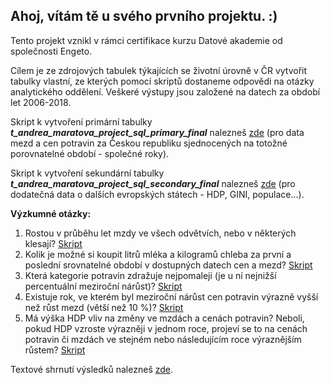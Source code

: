 ## Ahoj, vítám tě u svého prvního projektu. :) ##

Tento projekt vznikl v rámci certifikace kurzu Datové akademie od společnosti Engeto.

Cílem je ze zdrojových tabulek týkajících se životní úrovně v ČR vytvořit tabulky vlastní, ze kterých pomocí skriptů dostaneme odpovědi na otázky analytického oddělení. Veškeré výstupy jsou založené na datech za období let 2006-2018.

Skript k vytvoření primární tabulky *__t_andrea_maratova_project_sql_primary_final__* nalezneš [zde](https://github.com/AndreaMaratova/engeto_project_1/blob/main/01_vytvoreni_tabulky_primary) (pro data mezd a cen potravin za Českou republiku sjednocených na totožné porovnatelné období - společné roky).

Skript k vytvoření sekundární tabulky *__t_andrea_maratova_project_sql_secondary_final__* nalezneš [zde](https://github.com/AndreaMaratova/engeto_project_1/blob/main/02_vytvoreni_tabulky_secondary) (pro dodatečná data o dalších evropských státech - HDP, GINI, populace...).

**Výzkumné otázky:** 

1. Rostou v průběhu let mzdy ve všech odvětvích, nebo v některých klesají? [Skript](https://github.com/AndreaMaratova/engeto_project_1/blob/main/1_otazka_komplet)
2. Kolik je možné si koupit litrů mléka a kilogramů chleba za první a poslední srovnatelné období v dostupných datech cen a mezd? [Skript](https://github.com/AndreaMaratova/engeto_project_1/blob/main/2_otazka_komplet)
3. Která kategorie potravin zdražuje nejpomaleji (je u ní nejnižší percentuální meziroční nárůst)? [Skript](https://github.com/AndreaMaratova/engeto_project_1/blob/main/3_otazka_komplet)
4. Existuje rok, ve kterém byl meziroční nárůst cen potravin výrazně vyšší než růst mezd (větší než 10 %)? [Skript](https://github.com/AndreaMaratova/engeto_project_1/blob/main/4_otazka_komplet)
5. Má výška HDP vliv na změny ve mzdách a cenách potravin? Neboli, pokud HDP vzroste výrazněji v jednom roce, projeví se to na cenách potravin či mzdách ve stejném nebo následujícím roce výraznějším růstem? [Skript](https://github.com/AndreaMaratova/engeto_project_1/blob/main/5_otazka_komplet)


Textové shrnutí výsledků nalezneš [zde](https://github.com/AndreaMaratova/engeto_project_1/blob/main/vysledky_text).





